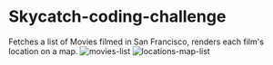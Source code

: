 # Skycatch-coding-challenge

Fetches a list of Movies filmed in San Francisco, renders each film's location on a map.
![movies-list](https://user-images.githubusercontent.com/578572/38839753-0cca7966-4191-11e8-8692-81de4736c1eb.png)
![locations-map-list](https://user-images.githubusercontent.com/578572/38839761-0f30a2ca-4191-11e8-99bc-63eb107d9f0d.png)
